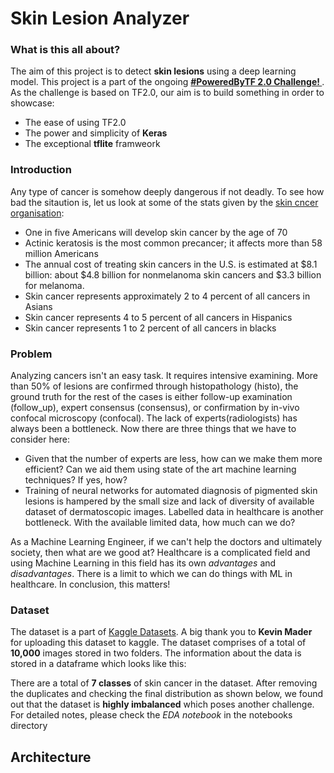 # Skin Lesion Analyzer

### What is this all about?
The aim of this project is to detect **skin lesions** using a deep learning model. This project is a part of the ongoing **[#PoweredByTF 2.0 Challenge! ](https://tensorflow.devpost.com/)**. As the challenge is based on TF2.0, our aim is to build something in order to showcase:
* The ease of using TF2.0
* The power and simplicity of **Keras**
* The exceptional **tflite** framweork

### Introduction
Any type of cancer is somehow deeply dangerous if not deadly. To see how bad the sitaution is, let us look at some of the stats given by the [skin cncer organisation](https://www.skincancer.org/skin-cancer-information/):
* One in five Americans will develop skin cancer by the age of 70
* Actinic keratosis is the most common precancer; it affects more than 58 million Americans
* The annual cost of treating skin cancers in the U.S. is estimated at $8.1 billion: about $4.8 billion for nonmelanoma skin cancers and $3.3 billion for melanoma.
* Skin cancer represents approximately 2 to 4 percent of all cancers in Asians
* Skin cancer represents 4 to 5 percent of all cancers in Hispanics
* Skin cancer represents 1 to 2 percent of all cancers in blacks

### Problem
Analyzing cancers isn't an easy task. It requires intensive examining. More than 50% of lesions are confirmed through histopathology (histo), the ground truth for the rest of the cases is either follow-up examination (follow_up), expert consensus (consensus), or confirmation by in-vivo confocal microscopy (confocal). The lack of experts(radiologists) has always been a bottleneck. Now there are three things that we have to consider here:
* Given that the number of experts are less, how can we make them more efficient? Can we aid them using state of the art machine learning techniques? If yes, how?
* Training of neural networks for automated diagnosis of pigmented skin lesions is hampered by the small size and lack of diversity of available dataset of dermatoscopic images. Labelled data in healthcare is another bottleneck. With the available limited data, how much can we do?

As a Machine Learning Engineer, if we can't help the doctors and ultimately society, then what are we good at? Healthcare is a complicated field and using Machine Learning in this field has its own *advantages* and *disadvantages*. There is a limit to which we can do things with ML in healthcare. In conclusion, this matters!

### Dataset
The dataset is a part of [Kaggle Datasets](https://www.kaggle.com/kmader/skin-cancer-mnist-ham10000). A big thank you to **Kevin Mader** for uploading this dataset to kaggle.
The dataset comprises of a total of **10,000** images stored in two folders. The information about the data is stored in a dataframe which looks like this:

There are a total of **7 classes** of skin cancer in the dataset. After removing the duplicates and checking the final distribution as shown below, we found out that the dataset is **highly imbalanced** which poses another challenge. For detailed notes, please check the *EDA notebook* in the notebooks directory

## Architecture


